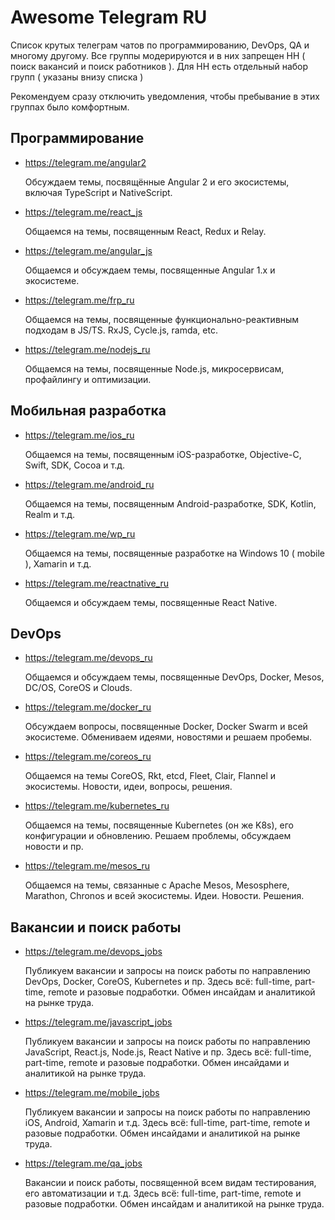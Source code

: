 # Awesome Telegram RU
Список крутых телеграм чатов по программированию, DevOps, QA и многому другому. Все группы модерируются и в них запрещен HH ( поиск вакансий и поиск работников ). Для HH есть отдельный набор групп ( указаны внизу списка )

Рекомендуем сразу отключить уведомления, чтобы пребывание в этих группах было комфортным.

## Программирование

- https://telegram.me/angular2

  Обсуждаем темы, посвящённые Angular 2 и его экосистемы, включая TypeScript и NativeScript.

- https://telegram.me/react_js

  Общаемся на темы, посвященным React, Redux и Relay.

- https://telegram.me/angular_js

  Общаемся и обсуждаем темы, посвященные Angular 1.x и экосистеме.
  
- https://telegram.me/frp_ru

  Общаемся на темы, посвященные функционально-реактивным подходам в JS/TS. RxJS, Cycle.js, ramda, etc.

- https://telegram.me/nodejs_ru
  
  Общаемся на темы, посвященные Node.js, микросервисам, профайлингу и оптимизации.

## Mобильная разработка

- https://telegram.me/ios_ru

  Общаемся на темы, посвященным iOS-разработке, Objective-C, Swift, SDK, Cocoa и т.д.
  
- https://telegram.me/android_ru
  
  Общаемся на темы, посвященным Android-разработке, SDK, Kotlin, Realm и т.д.
  
- https://telegram.me/wp_ru

  Общаемся на темы, посвященные разработке на Windows 10 ( mobile ), Xamarin и т.д.

- https://telegram.me/reactnative_ru
  
  Общаемся и обсуждаем темы, посвященные React Native.

## DevOps

- https://telegram.me/devops_ru

  Общаемся и обсуждаем темы, посвященные DevOps, Docker, Mesos, DC/OS, CoreOS и Clouds.

- https://telegram.me/docker_ru
  
  Обсуждаем вопросы, посвященные Docker, Docker Swarm и всей экосистеме. Обмениваем идеями, новостями и решаем пробемы.

- https://telegram.me/coreos_ru

  Общаемся на темы CoreOS, Rkt, etcd, Fleet, Clair, Flannel и экосистемы. Новости, идеи, вопросы, решения.

- https://telegram.me/kubernetes_ru

  Общаемся на темы, посвященные Kubernetes (он же K8s), его конфигурации и обновлению. Решаем проблемы, обсуждаем новости и пр.

- https://telegram.me/mesos_ru

  Общаемся на темы, связанные с Apache Mesos, Mesosphere, Marathon, Chronos и всей экосистемы. Идеи. Новости. Решения.


## Вакансии и поиск работы

- https://telegram.me/devops_jobs
  
  Публикуем вакансии и запросы на поиск работы по направлению DevOps, Docker, CoreOS, Kubernetes и пр. Здесь всё: full-time, part-time, remote и разовые подработки. Обмен инсайдам и аналитикой на рынке труда.

- https://telegram.me/javascript_jobs

  Публикуем вакансии и запросы на поиск работы по направлению JavaScript, React.js, Node.js, React Native и пр. Здесь всё: full-time, part-time, remote и разовые подработки. Обмен инсайдами и аналитикой на рынке труда.

- https://telegram.me/mobile_jobs
  
  Публикуем вакансии и запросы на поиск работы по направлению iOS, Android, Xamarin и т.д. Здесь всё: full-time, part-time, remote и разовые подработки. Обмен инсайдами и аналитикой на рынке труда.

- https://telegram.me/qa_jobs
 
  Вакансии и поиск работы, посвященной всем видам тестирования, его автоматизации и т.д. Здесь всё: full-time, part-time, remote и разовые подработки. Обмен инсайдам и аналитикой на рынке труда.

